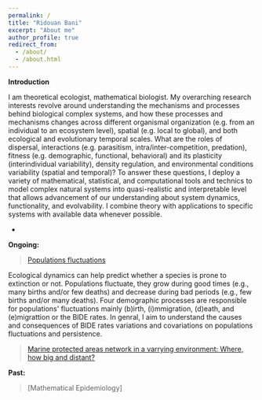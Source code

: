 ```yaml
---
permalink: /
title: "Ridouan Bani"
excerpt: "About me"
author_profile: true
redirect_from:
  - /about/
  - /about.html
---
```







**Introduction**



I am theoretical ecologist, mathematical biologist. My overarching research interests revolve around understanding the mechanisms and processes behind biological complex systems, and how these processes and mechanisms changes across different organismal organization (e.g. from an individual to an ecosystem level), spatial (e.g. local to global), and both ecological and evolutionary temporal scales. What are the roles of dispersal, interactions (e.g. parasitism, intra/inter-competition, predation), fitness (e.g. demographic, functional, behavioral) and its plasticity (interindividual variability), density regulation, and environmental conditions variability (spatial and temporal)? To answer these questions, I deploy a variety of mathematical, statistical, and computational tools and technics to model complex natural systems into quasi-realistic and interpretable level that allows advancement of our understanding about system dynamics, functionality, and evolvability.
I combine theory with applications to specific systems with available data whenever possible.


-


**Ongoing:**
> [Populations fluctuations ](https://ridouanbani.github.io/portfolio/portfolio-1/)

Ecological dynamics can help predict whether a species is prone to extinction or not. Populations  fluctuate, they grow during good times (e.g., many births and/or few deaths) and decrease during bad periods (e.g., few births and/or many  deaths). Four demographic processes are responsible for populations' fluctuations mainly (b)irth, (i)mmigration, (d)eath, and (e)migrattion or the BIDE rates. In genral, I aim to understand the causes and consequences of BIDE rates variations and covariations on populations fluctuations and persistence.


> [Marine protected areas network in a varrying environment: Where, how big and distant?](https://ridouanbani.github.io/portfolio/portfolio-3/)

**Past:**
>[Mathematical Epidemiology]


